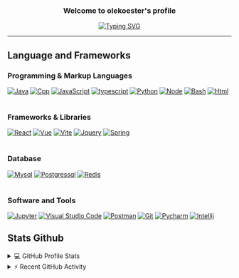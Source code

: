 <h3 align="center">
  Welcome to olekoester's profile
</h3>

<!-- Typing SVG by DenverCoder1 - https://github.com/DenverCoder1/readme-typing-svg -->
<p align="center">
<a href="https://git.io/typing-svg"><img src="https://readme-typing-svg.demolab.com?font=Fira+Code&center=true&duration=4500&pause=500&color=61DBFB&width=435&lines=2%2B+years+of+coding+experience;Full-stack+web+developer" alt="Typing SVG" /></a>
</p>
<!-- Social icons section -->
<p align="center">
</p>

--- 
## Language and Frameworks
### Programming & Markup Languages
<!-- badges are from https://github.com/Ileriayo/markdown-badges -->
<a href="https://github.com/search?q=user%3Aolekoester+language%3Ajava"><img alt="Java" src="https://img.shields.io/badge/java-%23ED8B00.svg?style=for-the-badge&logo=java&logoColor=white"></a>
<a href="https://github.com/search?q=user%3Aolekoester+language%3Acpp"><img alt="Cpp" src="https://img.shields.io/badge/c++-%2300599C.svg?style=for-the-badge&logo=c%2B%2B&logoColor=white"></a>
<a href="https://github.com/search?q=user%3Aolekoester+language%3Ajavascript"><img alt="JavaScript" src="https://img.shields.io/badge/javascript-%23323330.svg?style=for-the-badge&logo=javascript&logoColor=%23F7DF1E"></a>
<a href="https://github.com/search?q=user%3Aolekoester+language%3AtypeScript"><img alt="typescript" src="https://img.shields.io/badge/typescript-%23007ACC.svg?style=for-the-badge&logo=typescript&logoColor=white"></a>
<a href="https://github.com/search?q=user%3Aolekoester+language%3Apython"><img alt="Python" src="https://img.shields.io/badge/python-3670A0?style=for-the-badge&logo=python&logoColor=ffdd54"></a>
<a href="https://github.com/search?q=user%3Aolekoester+language%3Ajavascript"><img alt="Node" src="https://img.shields.io/badge/node.js-6DA55F?style=for-the-badge&logo=node.js&logoColor=white"></a>
<a href="https://github.com/search?q=user%3Aolekoester+language%3Abash"><img alt="Bash" src="https://img.shields.io/badge/shell_script-%23121011.svg?style=for-the-badge&logo=gnu-bash&logoColor=white"></a>
<a href="https://github.com/search?q=user%3Aolekoester+language%3Ahtml"><img alt="Html" src="https://img.shields.io/badge/html5-%23E34F26.svg?style=for-the-badge&logo=html5&logoColor=white"></a>
<br/><br/>

### Frameworks & Libraries
<a href="https://github.com/search?q=user%3Aolekoester+language%3Areact"><img alt="React" src="https://img.shields.io/badge/react-%2320232a.svg?style=for-the-badge&logo=react&logoColor=%2361DAFB"></a>
<a href="https://github.com/search?q=user%3Aolekoester+language%3Avue"><img alt="Vue" src="https://img.shields.io/badge/vuejs-%2335495e.svg?style=for-the-badge&logo=vuedotjs&logoColor=%234FC08D"></a>
<a href="#"><img alt="Vite" src="https://img.shields.io/badge/vite-%23646CFF.svg?style=for-the-badge&logo=vite&logoColor=white"></a>
<a href="#"><img alt="Jquery" src="https://img.shields.io/badge/jquery-%230769AD.svg?style=for-the-badge&logo=jquery&logoColor=white"></a>
<a href="#"><img alt="Spring" src="https://img.shields.io/badge/spring-%236DB33F.svg?style=for-the-badge&logo=spring&logoColor=white"></a>
<a href="#"><img alt="" src=""></a>
<a href="#"><img alt="" src=""></a>
<br/><br/>

### Database
<a href="#"><img alt="Mysql" src="https://img.shields.io/badge/mysql-%2300f.svg?style=for-the-badge&logo=mysql&logoColor=white"></a>
<a href="#"><img alt="Postgressql" src="https://img.shields.io/badge/postgres-%23316192.svg?style=for-the-badge&logo=postgresql&logoColor=white"></a>
<a href="#"><img alt="Redis" src="https://img.shields.io/badge/redis-%23DD0031.svg?style=for-the-badge&logo=redis&logoColor=white"></a>
<br/><br/>

### Software and Tools
<a href="#"><img alt="Jupyter" src="https://img.shields.io/badge/jupyter-%23FA0F00.svg?style=for-the-badge&logo=jupyter&logoColor=white"></a>
<a href="#"><img alt="Visual Studio Code" src="https://img.shields.io/badge/Visual%20Studio%20Code-0078d7.svg?style=for-the-badge&logo=visual-studio-code&logoColor=white"></a>
<a href="#"><img alt="Postman" src="https://img.shields.io/badge/Postman-FF6C37?style=for-the-badge&logo=postman&logoColor=white"></a>
<a href="#"><img alt="Git" src="https://img.shields.io/badge/git-%23F05033.svg?style=for-the-badge&logo=git&logoColor=white"></a>
<a href="#"><img alt="Pycharm" src="https://img.shields.io/badge/pycharm-143?style=for-the-badge&logo=pycharm&logoColor=black&color=black&labelColor=green"></a>
<a href="#"><img alt="Intellij" src="https://img.shields.io/badge/IntelliJIDEA-000000.svg?style=for-the-badge&logo=intellij-idea&logoColor=white"></a>



## Stats Github
<!-- https://github.com/anuraghazra/github-readme-stats -->
<details> 
  <summary>💻 GitHub Profile Stats</summary>
  <br/>
    <a href="https://github.com/anuraghazra/github-readme-stats"><img alt="olekoester's Github Stats" src="https://denvercoder1-github-readme-stats.vercel.app/api/?username=olekoester&show_icons=true&include_all_commits=true&count_private=true&theme=react&hide_border=true" height="190px"/></a>
  <a href="https://github.com/olekoester/github-readme-stats"><img alt="olekoester's Top Languages" src="https://github-readme-stats.vercel.app/api/top-langs/?username=olekoester&langs_count=10&layout=compact&theme=react&hide_border=true&hide=html" height="190px"/></a>
  <br/>
  <b>Note:</b> Top languages is only a metric of the languages my public code consists of and doesn't reflect experience or skill level.
</details>

<!-- https://github.com/olekoester/github-activity-readme -->
<details>
  <summary>⚡ Recent GitHub Activity</summary>
  <a href="https://github.com/olekoester/github-readme-activity-graph"><img alt="olekoester's Activity Graph" src="https://github-readme-activity-graph.cyclic.app/graph?username=olekoester&theme=react" /></a>
  <br/>
